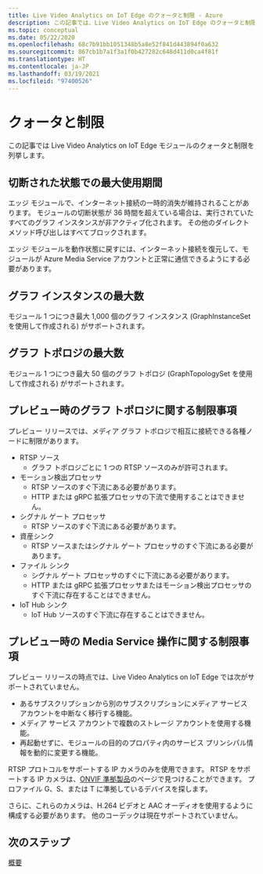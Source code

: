 ```yaml
---
title: Live Video Analytics on IoT Edge のクォータと制限 - Azure
description: この記事では、Live Video Analytics on IoT Edge のクォータと制限について説明します。
ms.topic: conceptual
ms.date: 05/22/2020
ms.openlocfilehash: 68c7b91bb1051348b5a8e52f841d443894f0a632
ms.sourcegitcommit: 867cb1b7a1f3a1f0b427282c648d411d0ca4f81f
ms.translationtype: HT
ms.contentlocale: ja-JP
ms.lasthandoff: 03/19/2021
ms.locfileid: "97400526"
---
```

# <a name="quotas-and-limitations"></a>クォータと制限

この記事では Live Video Analytics on IoT Edge モジュールのクォータと制限を列挙します。

## <a name="maximum-period-of-disconnected-use"></a>切断された状態での最大使用期間

エッジ モジュールで、インターネット接続の一時的消失が維持されることがあります。 モジュールの切断状態が 36 時間を超えている場合は、実行されていたすべてのグラフ インスタンスが非アクティブ化されます。 その他のダイレクト メソッド呼び出しはすべてブロックされます。

エッジ モジュールを動作状態に戻すには、インターネット接続を復元して、モジュールが Azure Media Service アカウントと正常に通信できるようにする必要があります。

## <a name="maximum-number-of-graph-instances"></a>グラフ インスタンスの最大数

モジュール 1 つにつき最大 1,000 個のグラフ インスタンス (GraphInstanceSet を使用して作成される) がサポートされます。

## <a name="maximum-number-of-graph-topologies"></a>グラフ トポロジの最大数

モジュール 1 つにつき最大 50 個のグラフ トポロジ (GraphTopologySet を使用して作成される) がサポートされます。

## <a name="limitations-on-graph-topologies-at-preview"></a>プレビュー時のグラフ トポロジに関する制限事項

プレビュー リリースでは、メディア グラフ トポロジで相互に接続できる各種ノードに制限があります。

* RTSP ソース
   * グラフ トポロジごとに 1 つの RTSP ソースのみが許可されます。
* モーション検出プロセッサ
   * RTSP ソースのすぐ下流にある必要があります。
   * HTTP または gRPC 拡張プロセッサの下流で使用することはできません。
* シグナル ゲート プロセッサ
   * RTSP ソースのすぐ下流にある必要があります。
* 資産シンク 
   * RTSP ソースまたはシグナル ゲート プロセッサのすぐ下流にある必要があります。
* ファイル シンク
   * シグナル ゲート プロセッサのすぐに下流にある必要があります。
   * HTTP または gRPC 拡張プロセッサまたはモーション検出プロセッサのすぐ下流に存在することはできません。
* IoT Hub シンク
   * IoT Hub ソースのすぐ下流に存在することはできません。

## <a name="limitations-on-media-service-operations-at-preview"></a>プレビュー時の Media Service 操作に関する制限事項

プレビュー リリースの時点では、Live Video Analytics on IoT Edge では次がサポートされていません。

* あるサブスクリプションから別のサブスクリプションにメディア サービス アカウントを中断なく移行する機能。
* メディア サービス アカウントで複数のストレージ アカウントを使用する機能。
* 再起動せずに、モジュールの目的のプロパティ内のサービス プリンシパル情報を動的に変更する機能。

RTSP プロトコルをサポートする IP カメラのみを使用できます。 RTSP をサポートする IP カメラは、[ONVIF 準拠製品](https://www.onvif.org/conformant-products)のページで見つけることができます。 プロファイル G、S、または T に準拠しているデバイスを探します。

さらに、これらのカメラは、H.264 ビデオと AAC オーディオを使用するように構成する必要があります。 他のコーデックは現在サポートされていません。 

## <a name="next-steps"></a>次のステップ

[概要](overview.md)
